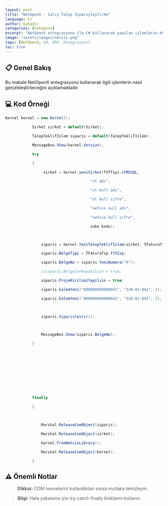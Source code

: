 ```yaml
---
layout: post
title: "NetOpenX - Satış Talep Siparişleştirme"
language: tr
author: bahadir
categories: [netopenx]
excerpt: "NetOpenX entegrasyonu ile C# kullanarak yapılan işlemlerin detaylı açıklaması ve örnek kodları."
image: "assets/images/netsis.png"
tags: [NetOpenX, C#, ERP, Entegrasyon]
toc: true
---
```


## 📋 Genel Bakış

Bu makale NetOpenX entegrasyonu kullanarak ilgili işlemlerin nasıl gerçekleştirileceğini açıklamaktadır.

## 💻 Kod Örneği

```csharp
Kernel kernel = new Kernel();

            Sirket sirket = default(Sirket);

            TalepTeklifIslem siparis = default(TalepTeklifIslem);

            MessageBox.Show(kernel.Version);

            try

            {

                 sirket = kernel.yeniSirket(TVTTipi.vtMSSQL,

                                      "vt adı",

                                      "vt kull adı",

                                      "vt kull sifre",

                                      "netsis kull adı",

                                      "netsis kull sifre",

                                      sube kodu);

 

                siparis = kernel.YeniTalepTeklifIslem(sirket, TFaturaTip.ftSatTalep);

                siparis.BelgeTipi = TFaturaTip.ftSSip;

                siparis.BelgeNo = siparis.YeniNumara("R");

                //siparis.BelgelerKapatilsin = true;

                siparis.ProjeKirilimiYapilsin = true;

                siparis.kalemYeni("000000000000041", "320-01-041", 1);

                siparis.kalemYeni("000000000000041", "320-01-041", 2);

 

                siparis.Siparislestir();

 

                MessageBox.Show(siparis.BelgeNo);

            }

 

 

 

 

 

            finally

            {

 

                Marshal.ReleaseComObject(siparis);

                Marshal.ReleaseComObject(sirket);

                kernel.FreeNetsisLibrary();

                Marshal.ReleaseComObject(kernel);

            }
```


## ⚠️ Önemli Notlar

> **Dikkat:** COM nesnelerini kullandıktan sonra mutlaka temizleyin.

> **Bilgi:** Hata yakalama için try-catch-finally bloklarını kullanın.

